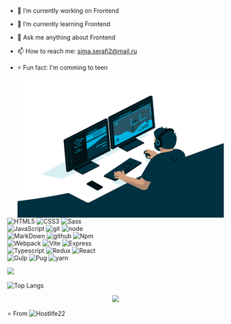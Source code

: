
- 🔭 I’m currently working on Frontend
- 🌱 I’m currently learning Frontend
- 💬 Ask me anything about Frontend
- 📫 How to reach me: sima.serafi2@mail.ru
- ⚡ Fun fact: I'm comming to teen

  <img align="right" alt="GIF" src="https://github.com/Hostlife22/Hostlife22/blob/master/cod.gif?raw=true" width="500" height="320" />


![HTML5](https://img.shields.io/badge/html%205-grey?style=for-the-badge&logo=html5&logoColor=white&labelColor=8E2DE2)
![CSS3](https://img.shields.io/badge/css%203-grey?style=for-the-badge&logo=css3&logoColor=white&labelColor=8E2DE2)
![Sass](https://img.shields.io/badge/sass-grey?style=for-the-badge&logo=sass&logoColor=white&labelColor=8E2DE2)
<br>
![JavaScript](https://img.shields.io/badge/-JavaScript-grey?style=for-the-badge&logo=javascript&logoColor=white&labelColor=8E2DE2)
![git](https://img.shields.io/badge/-git-grey?style=for-the-badge&logo=git&logoColor=white&labelColor=8E2DE2)
![node](https://img.shields.io/badge/-node-grey?style=for-the-badge&logo=node.js&logoColor=white&labelColor=8E2DE2)
<br>
![MarkDown](https://img.shields.io/badge/-Markdown-grey?style=for-the-badge&logo=Markdown&logoColor=white&labelColor=8E2DE2)
![github](https://img.shields.io/badge/-github-grey?style=for-the-badge&logo=github&logoColor=white&labelColor=8E2DE2)
![Npm](https://img.shields.io/badge/-npm-grey?style=for-the-badge&logo=npm&logoColor=white&labelColor=8E2DE2)
<br>
![Webpack](https://img.shields.io/badge/-webpack-grey?style=for-the-badge&logo=webpack&logoColor=white&labelColor=8E2DE2)
![Vite](https://img.shields.io/badge/-vite-grey?style=for-the-badge&logo=vite&logoColor=white&labelColor=8E2DE2)
![Express](https://img.shields.io/badge/-express-grey?style=for-the-badge&logo=express&logoColor=white&labelColor=8E2DE2)
<br>
![Typescript](https://img.shields.io/badge/-typescript-grey?style=for-the-badge&logo=typescript&logoColor=white&labelColor=8E2DE2)
![Redux](https://img.shields.io/badge/-redux-grey?style=for-the-badge&logo=redux&logoColor=white&labelColor=8E2DE2)
![React](https://img.shields.io/badge/-react-grey?style=for-the-badge&logo=react&logoColor=white&labelColor=8E2DE2)
<br>
![Gulp](https://img.shields.io/badge/-gulp-grey?style=for-the-badge&logo=gulp&logoColor=white&labelColor=8E2DE2)
![Pug](https://img.shields.io/badge/-pug-grey?style=for-the-badge&logo=pug&logoColor=white&labelColor=8E2DE2)
![yarn](https://img.shields.io/badge/-yarn-grey?style=for-the-badge&logo=yarn&logoColor=white&labelColor=8E2DE2)





<img src="https://github-readme-stats.vercel.app/api?username=Hostlife22&show_icons=true&theme=radical&title_color=8E2DE2&text_color=fff&icon_color=8E2DE2">

![Top Langs](https://github-readme-stats.vercel.app/api/top-langs/?username=Hostlife22&theme=radical&title_color=8E2DE2&text_color=fff)


<p align="center">
<img src="https://visitor-badge.laobi.icu/badge?page_id=Hostlife22" id="counter">
</p>

⭐️ From ![Hostlife22](https://github.com/Hostlife22)

